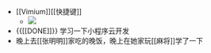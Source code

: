 - [[Vimium]][[快捷键]]
    - ![](https://cdn.sspai.com/attachment/origin/2014/12/16/204008.png?imageView2/2/w/1120/q/90/interlace/1/ignore-error/1)
- {{[[DONE]]}} 学习一下小程序云开发
- 晚上去[[张明明]]家吃的晚饭，晚上在她家玩[[麻将]]学了一下
